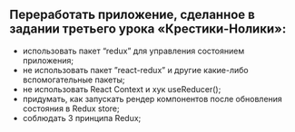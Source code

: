 ## Переработать приложение, сделанное в задании третьего урока «Крестики-Нолики»:

- использовать пакет “redux” для управления состоянием приложения;
- не использовать пакет ”react-redux” и другие какие-либо вспомогательные пакеты;
- не использовать React Context и хук useReducer();
- придумать, как запускать рендер компонентов после обновления состояния в Redux store;
- соблюдать 3 принципа Redux;
